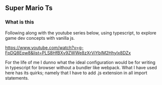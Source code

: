 ## Super Mario Ts

### What is this

Following along with the youtube series below, using typescript, to explore game dev concepts with vanilla js.

https://www.youtube.com/watch?v=g-FpDQ8Eqw8&list=PLS8HfBXv9ZWWe8zXrViYbIM2Hhylx8DZx

For the life of me I dunno what the ideal configuration would be for writing in typescript for browser without a bundler like webpack.  What I have used here has its quirks; namely that I have to add .js extension in all import statements. 

